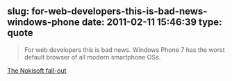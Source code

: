 slug: for-web-developers-this-is-bad-news-windows-phone
date: 2011-02-11 15:46:39
type: quote
---

> For web developers this is bad news. Windows Phone 7 has the worst default browser of all modern smartphone OSs.

[The Nokisoft fall-out](http://www.quirksmode.org/blog/archives/2011/02/the_nokisoft_fa.html)

